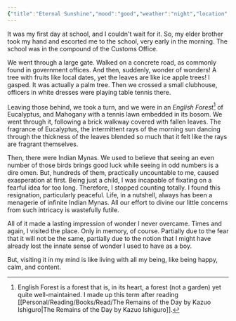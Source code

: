 ```yaml
---
{"title":"Eternal Sunshine","mood":"good","weather":"night","location":"Badda, Dhaka","created":"2023-05-17T02:47:58+06:00","updated":"2023-07-16T16:19:41+06:00","dg-note-icon":3,"dg-publish":true,"tags":["life","memory","epiphany"],"dg-path":"Journal/Eternal Sunshine.md","permalink":"/journal/eternal-sunshine/","dgPassFrontmatter":true,"noteIcon":3}
---
```


It was my first day at school, and I couldn't wait for it. So, my elder brother took my hand and escorted me to the school, very early in the morning. The school was in the compound of the Customs Office.

We went through a large gate. Walked on a concrete road, as commonly found in government offices. And then, suddenly, wonder of wonders! A tree with fruits like local dates, yet the leaves are like ice apple trees! I gasped. It was actually a palm tree. Then we crossed a small clubhouse, officers in white dresses were playing table tennis there.

Leaving those behind, we took a turn, and we were in an *English Forest*[^1] of Eucalyptus, and Mahogany with a tennis lawn embedded in its bosom. We went through it, following a brick walkway covered with fallen leaves. The fragrance of Eucalyptus, the intermittent rays of the morning sun dancing through the thickness of the leaves blended so much that it felt like the rays are fragrant themselves.

Then, there were Indian Mynas. We used to believe that seeing an even number of those birds brings good luck while seeing in odd numbers is a dire omen. But, hundreds of them, practically uncountable to me, caused exasperation at first. Being just a child, I was incapable of fixating on a fearful idea for too long. Therefore, I stopped counting totally. I found this resignation, particularly peaceful. Life, in a nutshell, always has been a menagerie of infinite Indian Mynas. All our effort to divine our little concerns from such intricacy is wastefully futile.

All of it made a lasting impression of wonder I never overcame. Times and again, I visited the place. Only in memory, of course. Partially due to the fear that it will not be the same, partially due to the notion that I might have already lost the innate sense of wonder I used to have as a boy.

But, visiting it in my mind is like living with all my being, like being happy, calm, and content.

[^1]: English Forest is a forest that is, in its heart, a forest (not a garden) yet quite well-maintained. I made up this term after reading [[Personal/Reading/Books/Read/The Remains of the Day by Kazuo Ishiguro\|The Remains of the Day by Kazuo Ishiguro]].